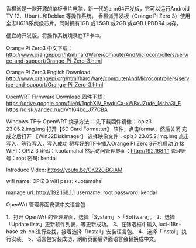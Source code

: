 香橙派是一款开源的单板卡片电脑，新一代的arm64开发板，它可以运行Android TV 12、Ubuntu和Debian 等操作系统。 香橙派开发板（Orange Pi Zero 3）使用全志H618系统级芯片，同时拥有1GB 或1.5GB 或2GB 或4GB LPDDR4 内存。 

便宜的开发版，将操作系统烧录在TF卡中。

Orange Pi Zero3 中文下载：
http://www.orangepi.cn/html/hardWare/computerAndMicrocontrollers/service-and-support/Orange-Pi-Zero-3.html

Orange Pi Zero3 English Download:
http://www.orangepi.org/html/hardWare/computerAndMicrocontrollers/service-and-support/Orange-Pi-Zero-3.html

OpenWRT Firmware Download 固件下载：
https://drive.google.com/file/d/1gchXIV_PwduCa-xWBxJZude_Msba3i_E
https://disk.yandex.ru/d/vYI64bq_J77CBA

Windows TF卡 OpenWRT 烧录方法：
先下载固件镜像： opiz3 23.05.2.img.img
打开【SD Card Formatter】 软件，点击format，然后关闭
完成之后打开 【Win32DiskImager】
选择映像文件：opiz3 23.05.2.img.img
点击写入，等待写入，写入成功
将写好的TF卡插入Orange PI Zero 3开机启动
连接WIFI：OPIZ 3 密码：kuotamahal
然后访问管理界面：http://192.168.1.1
管理账号：root 密码: kendal

Introduce Video:
https://youtu.be/CK220iBGlAM

wifi name: OPIZ 3
wifi pass: kuotamahal

manage url: http://192.168.1.1
username: root
password: kendal

OpenWrt 管理界面安装中文语言包

1、打开 OpenWrt 的管理界面，选择「System」>「Software」。
2、选择「Update lists」更新软件列表，等更新成功。
3、在筛选框中输入 luci-i18n-base-zh-cn 进行查找，接着选择「Install」安装语言包。
4、选择「Install」执行安装。
5、语言包安装成功，刷新页面后界面语言会替换成中文。

